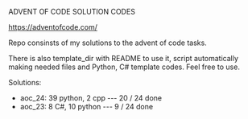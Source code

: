 ADVENT OF CODE SOLUTION CODES

https://adventofcode.com/

Repo consinsts of my solutions to the advent of code tasks.

There is also template_dir with README to use it, script automatically
making needed files and Python, C# template codes. Feel free to use.

Solutions:
  - aoc_24:  39 python, 2 cpp --- 20 / 24 done
  - aoc_23:  8 C#, 10 python  ---  9 / 24 done

